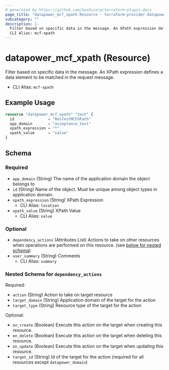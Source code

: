 ```yaml
---
# generated by https://github.com/hashicorp/terraform-plugin-docs
page_title: "datapower_mcf_xpath Resource - terraform-provider-datapower"
subcategory: ""
description: |-
  Filter based on specific data in the message. An XPath expression defines a data element to be matched in the request message.
  CLI Alias: mcf-xpath
---
```


# datapower_mcf_xpath (Resource)

Filter based on specific data in the message. An XPath expression defines a data element to be matched in the request message.
  - CLI Alias: `mcf-xpath`

## Example Usage

```terraform
resource "datapower_mcf_xpath" "test" {
  id               = "ResTestMCFXPath"
  app_domain       = "acceptance_test"
  xpath_expression = "*"
  xpath_value      = "value"
}
```

<!-- schema generated by tfplugindocs -->
## Schema

### Required

- `app_domain` (String) The name of the application domain the object belongs to
- `id` (String) Name of the object. Must be unique among object types in application domain.
- `xpath_expression` (String) XPath Expression
  - CLI Alias: `location`
- `xpath_value` (String) XPath Value
  - CLI Alias: `value`

### Optional

- `dependency_actions` (Attributes List) Actions to take on other resources when operations are performed on this resource. (see [below for nested schema](#nestedatt--dependency_actions))
- `user_summary` (String) Comments
  - CLI Alias: `summary`

<a id="nestedatt--dependency_actions"></a>
### Nested Schema for `dependency_actions`

Required:

- `action` (String) Action to take on target resource
- `target_domain` (String) Application domain of the target for the action
- `target_type` (String) Resource type of the target for the action

Optional:

- `on_create` (Boolean) Execute this action on the target when creating this resource.
- `on_delete` (Boolean) Execute this action on the target when deleting this resource.
- `on_update` (Boolean) Execute this action on the target when updating this resource.
- `target_id` (String) Id of the target for the action (required for all resources except `datapower_domain`)
